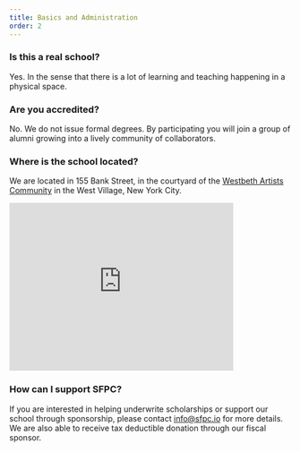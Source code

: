 ```yaml
---
title: Basics and Administration
order: 2
---
```


### Is this a real school?

Yes. In the sense that there is a lot of learning and teaching happening in a physical space.

### Are you accredited?

No. We do not issue formal degrees. By participating you will join a group of alumni growing into a lively community of collaborators.

### Where is the school located?

We are located in 155 Bank Street, in the courtyard of the [Westbeth Artists Community](http://westbeth.org/) in the West Village, New York City.

<iframe src="https://www.google.com/maps/embed?pb=!1m26!1m12!1m3!1d3023.157285117621!2d-74.0114827845943!3d40.73656447932915!2m3!1f0!2f0!3f0!3m2!1i1024!2i768!4f13.1!4m11!3e6!4m3!3m2!1d40.736779899999995!2d-74.00924049999999!4m5!1s0x89c259eb003122d1%3A0xede8af6a55291528!2s155+Bank+St%2C+New+York%2C+NY+10014!3m2!1d40.7365645!2d-74.00929409999999!5e0!3m2!1sen!2sus!4v1466975848424" width="400" height="300" frameborder="0" style="border:0" allowfullscreen></iframe>

### How can I support SFPC?

If you are interested in helping underwrite scholarships or support our school through sponsorship, please contact info@sfpc.io for more details. We are also able to receive tax deductible donation through our fiscal sponsor.